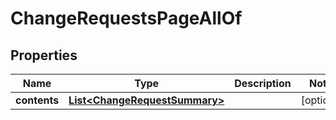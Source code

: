 

# ChangeRequestsPageAllOf


## Properties

Name | Type | Description | Notes
------------ | ------------- | ------------- | -------------
**contents** | [**List&lt;ChangeRequestSummary&gt;**](ChangeRequestSummary.md) |  |  [optional]



